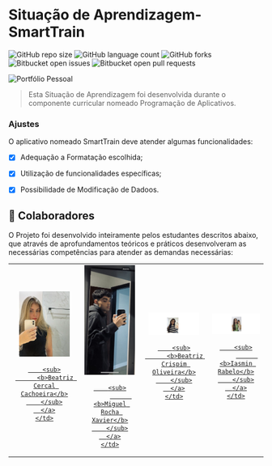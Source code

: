 # Situação de Aprendizagem- SmartTrain

![GitHub repo size](https://img.shields.io/github/repo-size/BeatrizCercal/README-template?style=for-the-badge)
![GitHub language count](https://img.shields.io/github/languages/count/BeatrizCercal/README-template?style=for-the-badge)
![GitHub forks](https://img.shields.io/github/forks/BeatrizCercal/README-template?style=for-the-badge)
![Bitbucket open issues](https://img.shields.io/bitbucket/issues/BeatrizCercal/README-template?style=for-the-badge)
![Bitbucket open pull requests](https://img.shields.io/bitbucket/pr-raw/BeatrizCercal/README-template?style=for-the-badge)

<img src="/assests/img/foto1.png"  alt="Portfólio Pessoal">

> Esta Situação de Aprendizagem foi desenvolvida durante o componente curricular nomeado Programação de Aplicativos. 

### Ajustes

O aplicativo nomeado SmartTrain deve atender algumas funcionalidades:
- [x] Adequação a Formatação escolhida;
- [x] Utilização de funcionalidades específicas;
- [x] Possibilidade de Modificação de Dadoos.



## 🤝 Colaboradores

O Projeto foi desenvolvido inteiramente pelos estudantes descritos abaixo, que através de
aprofundamentos teóricos e práticos desenvolveram as necessárias competências para atender as demandas
necessárias:

<table>
  <tr>
    <td align="center">
      <a href="#" title="Fotografia Pessoal">
        <img src="/src/assets/images/readme/beatrizcc.png" width="100px;" alt="Foto de Beatriz Cercal Cachoeira"/><br>
       
        <sub>
          <b>Beatriz Cercal Cachoeira</b>
        </sub>
      </a>
    </td>

  <td align="center">
      <a href="#" title="Fotografia Pessoal">
        <img src="/src/assets/images/readme/miguel.png" width="100px;" alt="Foto de Miguel Rocha Xavier"/><br>
       
        <sub>
          <b>Miguel Rocha Xavier</b>
        </sub>
      </a>
    </td>

  <td align="center">
      <a href="#" title="Fotografia Pessoal">
        <img src="/src/assets/images/readme/beatrizco.jpg" width="100px;" alt="Foto de Beatriz Crispim de Oliveira"/><br>
       
        <sub>
          <b>Beatriz Crispim Oliveira</b>
        </sub>
      </a>
    </td>

<td align="center">
      <a href="#" title="Fotografia Pessoal">
        <img src="/src/assets/images/readme/iasmin.jpg" width="100px;" alt="Foto de Iasmin Rabelo"/><br>
       
        <sub>
          <b>Iasmin Rabelo</b>
        </sub>
      </a>
    </td>


